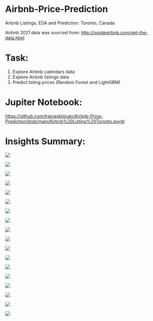 # Airbnb-Price-Prediction
Airbnb Listings, EDA and Prediction: Toronto, Canada

Airbnb 2021 data was sourced from: http://insideairbnb.com/get-the-data.html

# Task:

1. Explore Airbnb calendars data
2. Explore Airbnb listings data
3. Predict listing prices (Random Forest and LightGBM)

# Jupiter Notebook:
https://github.com/trajceskijovan/Airbnb-Price-Prediction/blob/main/Airbnb%20Listing%20Toronto.ipynb

# Insights Summary:

![](samples/1.png)

![](samples/2.png)

![](samples/3.png)

![](samples/4.png)

![](samples/5.png)

![](samples/6.png)

![](samples/7.png)

![](samples/8.png)

![](samples/9.png)

![](samples/10.png)

![](samples/11.png)

![](samples/12.png)

![](samples/13.png)

![](samples/14.png)

![](samples/15.png)

![](samples/16.png)

![](samples/17.png)

![](samples/18.png)


